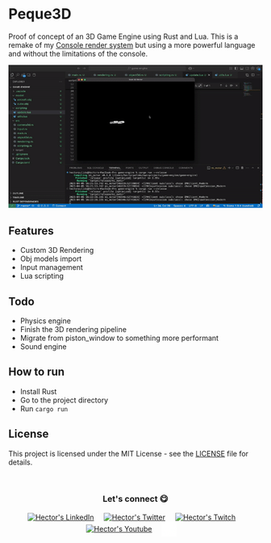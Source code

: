 # Peque3D
Proof of concept of an 3D Game Engine using Rust and Lua.
This is a remake of my [Console render system](https://github.com/HectorPulido/console-render-system/tree/main) but using a more powerful language and without the limitations of the console.

![Example](/resources/gif.gif) <br/>

## Features
- Custom 3D Rendering
- Obj models import
- Input management
- Lua scripting

## Todo
- Physics engine
- Finish the 3D rendering pipeline
- Migrate from piston_window to something more performant
- Sound engine

## How to run
- Install Rust
- Go to the project directory
- Run `cargo run`

## License
This project is licensed under the MIT License - see the [LICENSE](LICENSE) file for details.



<br>

<div align="center">
<h3 align="center">Let's connect 😋</h3>
</div>
<p align="center">
<a href="https://www.linkedin.com/in/hector-pulido-17547369/" target="blank">
<img align="center" width="30px" alt="Hector's LinkedIn" src="https://www.vectorlogo.zone/logos/linkedin/linkedin-icon.svg"/></a> &nbsp; &nbsp;
<a href="https://twitter.com/Hector_Pulido_" target="blank">
<img align="center" width="30px" alt="Hector's Twitter" src="https://www.vectorlogo.zone/logos/twitter/twitter-official.svg"/></a> &nbsp; &nbsp;
<a href="https://www.twitch.tv/hector_pulido_" target="blank">
<img align="center" width="30px" alt="Hector's Twitch" src="https://www.vectorlogo.zone/logos/twitch/twitch-icon.svg"/></a> &nbsp; &nbsp;
<a href="https://www.youtube.com/channel/UCS_iMeH0P0nsIDPvBaJckOw" target="blank">
<img align="center" width="30px" alt="Hector's Youtube" src="https://www.vectorlogo.zone/logos/youtube/youtube-icon.svg"/></a> &nbsp; &nbsp;
<a href="https://pequesoft.net/" target="blank">
<img align="center" width="30px" alt="Pequesoft website" src="https://github.com/HectorPulido/HectorPulido/blob/master/img/pequesoft-favicon.png?raw=true"/></a> &nbsp; &nbsp;

</p>

